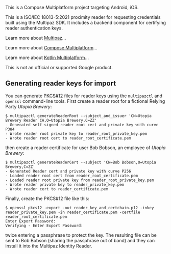 This is a Compose Multiplatform project targeting Android, iOS.

This is a ISO/IEC 18013-5:2021 proximity reader for requesting credentials built using
the Multipaz SDK. It includes a backend component for certifying reader authentication keys.

Learn more about [Multipaz](https://github.com/openwallet-foundation-labs/identity-credential)…

Learn more about [Compose Multiplatform](https://www.jetbrains.com/compose-multiplatform/)…

Learn more about [Kotlin Multiplatform](https://kotlinlang.org/docs/multiplatform.html)…

This is not an official or supported Google product.

## Generating reader keys for import

You can generate [PKCS#12](https://en.wikipedia.org/wiki/PKCS_12) files
for reader keys using the `multipazctl` and `openssl` command-line tools.
First create a reader root for a fictional Relying Party _Utopia Brewery_:

```shell
$ multipazctl generateReaderRoot --subject_and_issuer 'CN=Utopia Brewery Reader CA,O=Utopia Brewery,C=ZZ'
- Generated self-signed reader root cert and private key with curve P384
- Wrote reader root private key to reader_root_private_key.pem
- Wrote reader root cert to reader_root_certificate.pem
```

then create a reader certificate for user Bob Bobson, an employee of
_Utopia Brewery_:

```shell
$ multipazctl generateReaderCert --subject 'CN=Bob Bobson,O=Utopia Brewery,C=ZZ'
- Generated Reader cert and private key with curve P256
- Loaded reader root cert from reader_root_certificate.pem
- Loaded reader root private key from reader_root_private_key.pem
- Wrote reader private key to reader_private_key.pem
- Wrote reader cert to reader_certificate.pem
```

Finally, create the PKCS#12 file like this:

```shell
$ openssl pkcs12 -export -out reader_key_and_certchain.p12 -inkey reader_private_key.pem -in reader_certificate.pem -certfile reader_root_certificate.pem
Enter Export Password:
Verifying - Enter Export Password:
```

twice entering a passphrase to protect the key. The resulting file
can be sent to Bob Bobson (sharing the passphrase out of band) and
they can install it into the Multipaz  Identity Reader.
